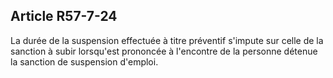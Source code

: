 Article R57-7-24
----
La durée de la suspension effectuée à titre préventif s'impute sur celle de la
sanction à subir lorsqu'est prononcée à l'encontre de la personne détenue la
sanction de suspension d'emploi.
